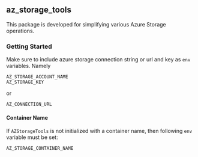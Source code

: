 ## az_storage_tools

This package is developed for simplifying various Azure Storage operations. 

### Getting Started
Make sure to include azure storage connection string or url and key as `env` variables. Namely
```
AZ_STORAGE_ACCOUNT_NAME
AZ_STORAGE_KEY
```
or
```
AZ_CONNECTION_URL
```
#### Container Name
If `AZStorageTools` is not initialized with a container name, then following `env` variable must be set:
```
AZ_STORAGE_CONTAINER_NAME
```
